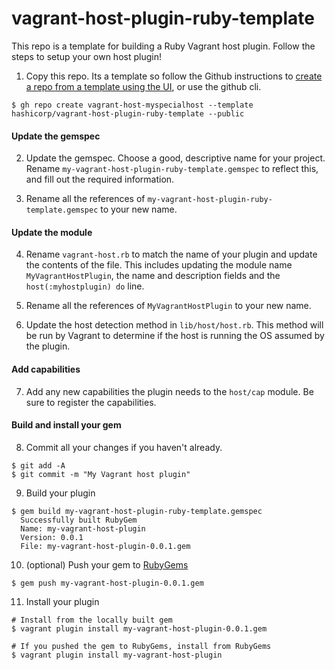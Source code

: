 # vagrant-host-plugin-ruby-template

This repo is a template for building a Ruby Vagrant host plugin. Follow the steps to setup your own host plugin!

1. Copy this repo. Its a template so follow the Github instructions to [create a repo from a template using the UI](https://docs.github.com/en/repositories/creating-and-managing-repositories/creating-a-repository-from-a-template#creating-a-repository-from-a-template), or use the github cli.
```
$ gh repo create vagrant-host-myspecialhost --template hashicorp/vagrant-host-plugin-ruby-template --public
```

#### Update the gemspec
2. Update the gemspec. Choose a good, descriptive name for your project. Rename `my-vagrant-host-plugin-ruby-template.gemspec` to reflect this, and fill out the required information.

3. Rename all the references of `my-vagrant-host-plugin-ruby-template.gemspec` to your new name.

#### Update the module
4. Rename `vagrant-host.rb` to match the name of your plugin and update the contents of the file. This includes updating the module name `MyVagrantHostPlugin`, the name and description fields and the ` host(:myhostplugin) do` line.

5. Rename all the references of `MyVagrantHostPlugin` to your new name.

6. Update the host detection method in `lib/host/host.rb`. This method will be run by Vagrant to determine if the host is running the OS assumed by the plugin.

#### Add capabilities
7. Add any new capabilities the plugin needs to the `host/cap` module. Be sure to register the capabilities. 

#### Build and install your gem
8. Commit all your changes if you haven't already. 
```
$ git add -A
$ git commit -m "My Vagrant host plugin"
```

9. Build your plugin
```
$ gem build my-vagrant-host-plugin-ruby-template.gemspec 
  Successfully built RubyGem
  Name: my-vagrant-host-plugin
  Version: 0.0.1
  File: my-vagrant-host-plugin-0.0.1.gem
```

10. (optional) Push your gem to [RubyGems](https://rubygems.org/)
```
$ gem push my-vagrant-host-plugin-0.0.1.gem
```

11. Install your plugin
```
# Install from the locally built gem
$ vagrant plugin install my-vagrant-host-plugin-0.0.1.gem

# If you pushed the gem to RubyGems, install from RubyGems
$ vagrant plugin install my-vagrant-host-plugin
```
